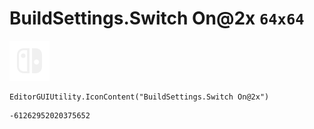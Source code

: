 # BuildSettings.Switch On@2x `64x64`
<img src="/img/BuildSettings.Switch%20On@2x.png" width=64 height=64>

``` CSharp
EditorGUIUtility.IconContent("BuildSettings.Switch On@2x")
```
```
-61262952020375652
```
